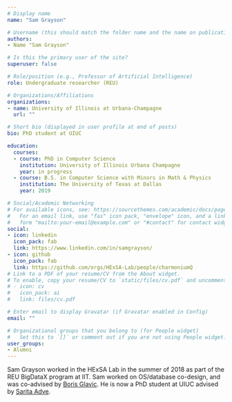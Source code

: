 ```yaml
---
# Display name
name: "Sam Grayson"

# Username (this should match the folder name and the name on publications)
authors:
- Name "Sam Grayson"

# Is this the primary user of the site?
superuser: false

# Role/position (e.g., Professor of Artificial Intelligence)
role: Undergraduate researcher (REU)

# Organizations/Affiliations
organizations:
- name: University of Illinois at Urbana-Champagne
  url: ""

# Short bio (displayed in user profile at end of posts)
bio: PhD student at UIUC

education:
  courses:
  - course: PhD in Computer Science
    institution: University of Illinois Urbana Champagne
    year: in progress 
  - course: B.S. in Computer Science with Minors in Math & Physics
    institution: The University of Texas at Dallas
    year: 2019

# Social/Academic Networking
# For available icons, see: https://sourcethemes.com/academic/docs/page-builder/#icons
#   For an email link, use "fas" icon pack, "envelope" icon, and a link in the
#   form "mailto:your-email@example.com" or "#contact" for contact widget.
social:
- icon: linkedin
  icon_pack: fab
  link: https://www.linkedin.com/in/samgrayson/
- icon: github
  icon_pack: fab
  link: https://github.com/orgs/HExSA-Lab/people/charmoniumQ
# Link to a PDF of your resume/CV from the About widget.
# To enable, copy your resume/CV to `static/files/cv.pdf` and uncomment the lines below.
# - icon: cv
#   icon_pack: ai
#   link: files/cv.pdf

# Enter email to display Gravatar (if Gravatar enabled in Config)
email: ""

# Organizational groups that you belong to (for People widget)
#   Set this to `[]` or comment out if you are not using People widget.
user_groups:
- Alumni
---
```


Sam Grayson worked in the HExSA Lab in the summer of 2018 as part of the REU
BigDataX program at IIT. Sam worked on OS/database co-design, and was
co-advised by [Boris
Glavic](http://www.cs.iit.edu/~dbgroup/members/bglavic.html). He is now a PhD
student at UIUC advised by [Sarita Adve](http://sadve.cs.illinois.edu/).
